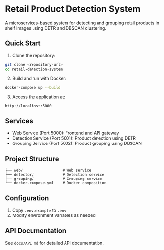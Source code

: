 # Retail Product Detection System

A microservices-based system for detecting and grouping retail products in shelf images using DETR and DBSCAN clustering.

## Quick Start

1. Clone the repository:
```bash
git clone <repository-url>
cd retail-detection-system
```

2. Build and run with Docker:
```bash
docker-compose up --build
```

3. Access the application at:
```
http://localhost:5000
```

## Services

- Web Service (Port 5000): Frontend and API gateway
- Detection Service (Port 5001): Product detection using DETR
- Grouping Service (Port 5002): Product grouping using DBSCAN

## Project Structure

```
├── web/                  # Web service
├── detector/             # Detection service
├── grouping/             # Grouping service
└── docker-compose.yml    # Docker composition
```

## Configuration

1. Copy `.env.example` to `.env`
2. Modify environment variables as needed

## API Documentation

See `docs/API.md` for detailed API documentation.
